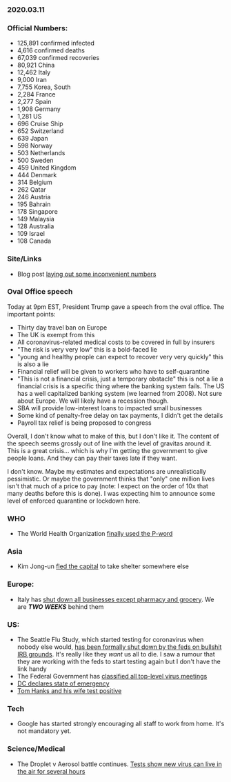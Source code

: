 ### 2020.03.11

### Official Numbers:

* 125,891 confirmed infected
* 4,616 confirmed deaths
* 67,039 confirmed recoveries
* 80,921 China
* 12,462 Italy
* 9,000 Iran
* 7,755 Korea, South
* 2,284 France
* 2,277 Spain
* 1,908 Germany
* 1,281 US
* 696 Cruise Ship
* 652 Switzerland
* 639 Japan
* 598 Norway
* 503 Netherlands
* 500 Sweden
* 459 United Kingdom
* 444 Denmark
* 314 Belgium
* 262 Qatar
* 246 Austria
* 195 Bahrain
* 178 Singapore
* 149 Malaysia
* 128 Australia
* 109 Israel
* 108 Canada

### Site/Links

* Blog post [laying out some inconvenient
  numbers](https://medium.com/@tomaspueyo/coronavirus-act-today-or-people-will-die-f4d3d9cd99ca)

### Oval Office speech

Today at 9pm EST, President Trump gave a speech from the oval office.
The important points:

* Thirty day travel ban on Europe
* The UK is exempt from this
* All coronavirus-related medical costs to be covered in full by
  insurers
* "The risk is very very low" this is a bold-faced lie
* "young and healthy people can expect to recover very very quickly"
  this is also a lie
* Financial relief will be given to workers who have to self-quarantine
* "This is not a financial crisis, just a temporary obstacle" this is not a lie
  a financial crisis is a specific thing where the banking system fails.  The US
  has a well capitalized banking system (we learned from 2008).  Not sure about
  Europe. We will likely have a recession though.
* SBA will provide low-interest loans to impacted small businesses
* Some kind of penalty-free delay on tax payments, I didn't get the
  details
* Payroll tax relief is being proposed to congress

Overall, I don't know what to make of this, but I don't like it. The
content of the speech seems grossly out of line with the level of
gravitas around it. This is a great crisis... which is why I'm getting
the government to give people loans. And they can pay their taxes late
if they want.

I don't know. Maybe my estimates and expectations are unrealistically
pessimistic. Or maybe the government thinks that "only" one million
lives isn't that much of a price to pay (note: I expect on the order of
10x that many deaths before this is done). I was expecting him to
announce some level of enforced quarantine or lockdown here.

### WHO

* The World Health Organization [finally used the
  P-word](https://www.bbc.com/news/world-51839944)

### Asia

* Kim Jong-un [fled the
  capital](http://english.chosun.com/site/data/html_dir/2020/03/11/2020031102055.html)
  to take shelter somewhere else

### Europe:

* Italy has [shut down all businesses except pharmacy and
  grocery](https://www.repubblica.it/politica/2020/03/11/news/coronavirus_conte_italia_governo_misure-250988471/).
  We are _**TWO WEEKS**_ behind them

### US:

* The Seattle Flu Study, which started testing for coronavirus when
  nobody else would, [has been formally shut down by the feds on
  bullshit IRB
  grounds](https://www.nytimes.com/2020/03/10/us/coronavirus-testing-delays.html).
  It's really like they _want_ us all to die. I saw a rumour that they
  are working with the feds to start testing again but I don't have the
  link handy
* The Federal Government has [classified all top-level virus
  meetings](https://twitter.com/lookner/status/1237783812807024647?s=20)
* [DC declares state of
  emergency](https://twitter.com/BNODesk/status/1237851333635407873?s=20)
* [Tom Hanks and his wife test
  positive](https://twitter.com/spectatorindex/status/1237910028650049538?s=20)

### Tech

* Google has started strongly encouraging all staff to work from home.
  It's not mandatory yet.

### Science/Medical

* The Droplet v Aerosol battle continues. [Tests show new virus can live
  in the air for several
  hours](https://apnews.com/fe0239e95b8ad1037639ed833b990e48)

